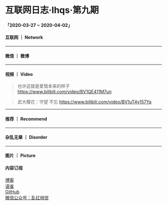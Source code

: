 # 互联网日志·lhqs·第九期


#### 「2020-03-27 ~ 2020-04-02」


#### 互联网 ｜ Network

> 


----

#### 微信 ｜ 微博

>  



----


#### 视频 ｜ Video


> 也许这就是爱情本来的样子 https://www.bilibili.com/video/BV1QE411M7un

> 武大樱花：守望 不忘 https://www.bilibili.com/video/BV1uT4y157Ya

----


#### 推荐 ｜ Recommend

> 



----

#### 杂乱无章 ｜ Disorder


> 

> 

> 

> 

> 

> 

> 

> 








----

#### 图片 ｜ Picture

<!-- ![图片集](http://qiniu.blog.lhqs.ink/log/2020-02-log3/01.jpg) -->




#### 内容订阅

[博客](http://blog.lhqs.ink)<br />
[语雀](https://www.yuque.com/lhqs/notes)<br />
[GitHub](https://github.com/lhqs/network-footpoint)<br />
[微信公众号：乱红倾世](https://weixin.sogou.com/weixin?type=1&ie=utf8&query=乱红倾世)<br />